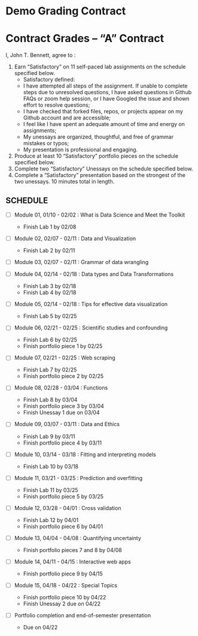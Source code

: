 Demo Grading Contract
================

<!-- This contract is adapted from Annie Somerville's contract https://github.com/anniehsom -->

# Contract Grades – “A” Contract

I, John T. Bennett, agree to :

1.  Earn “Satisfactory” on 11 self-paced lab assignments on the schedule
    specified below.
    -   Satisfactory defined:
    -   I have attempted all steps of the assignment. If unable to
        complete steps due to unresolved questions, I have asked
        questions in Github FAQs or zoom help session, or I have Googled
        the issue and shown effort to resolve questions;
    -   I have checked that forked files, repos, or projects appear on
        my Github account and are accessible;
    -   I feel like I have spent an adequate amount of time and energy
        on assignments;
        <!-- (tentatively defining “adequate” based on Lab 1 and previous experience with R: I will spend at least 30 minutes on labs and at least 1 hour on portfolio pieces); -->
    -   My unessays are organized, thoughtful, and free of grammar
        mistakes or typos;
    -   My presentation is professional and engaging.
2.  Produce at least 10 “Satisfactory” portfolio pieces on the schedule
    specified below.
3.  Complete two “Satisfactory” Unessays on the schedule specified
    below.
4.  Complete a “Satisfactory” presentation based on the strongest of the
    two unessays. 10 minutes total in length.

## SCHEDULE

-   [ ] Module 01, 01/10 - 02/02 : What is Data Science and Meet the
    Toolkit

    -   Finish Lab 1 by 02/08

-   [ ] Module 02, 02/07 - 02/11 : Data and Visualization

    -   Finish Lab 2 by 02/11

-   [ ] Module 03, 02/07 - 02/11 : Grammar of data wrangling

-   [ ] Module 04, 02/14 - 02/18 : Data types and Data Transformations

    -   Finish Lab 3 by 02/18
    -   Finish Lab 4 by 02/18

-   [ ] Module 05, 02/14 - 02/18 : Tips for effective data visualization

    -   Finish Lab 5 by 02/25

-   [ ] Module 06, 02/21 - 02/25 : Scientific studies and confounding

    -   Finish Lab 6 by 02/25
    -   Finish portfolio piece 1 by 02/25

-   [ ] Module 07, 02/21 - 02/25 : Web scraping

    -   Finish Lab 7 by 02/25
    -   Finish portfolio piece 2 by 02/25

-   [ ] Module 08, 02/28 - 03/04 : Functions

    -   Finish Lab 8 by 03/04
    -   Finish portfolio piece 3 by 03/04
    -   Finish Unessay 1 due on 03/04

-   [ ] Module 09, 03/07 - 03/11 : Data and Ethics

    -   Finish Lab 9 by 03/11
    -   Finish portfolio piece 4 by 03/11

-   [ ] Module 10, 03/14 - 03/18 : Fitting and interpreting models

    -   Finish Lab 10 by 03/18

-   [ ] Module 11, 03/21 - 03/25 : Prediction and overfitting

    -   Finish Lab 11 by 03/25
    -   Finish portfolio piece 5 by 03/25

-   [ ] Module 12, 03/28 - 04/01 : Cross validation

    -   Finish Lab 12 by 04/01
    -   Finish portfolio piece 6 by 04/01

-   [ ] Module 13, 04/04 - 04/08 : Quantifying uncertainty

    -   Finish portfolio pieces 7 and 8 by 04/08

-   [ ] Module 14, 04/11 - 04/15 : Interactive web apps

    -   Finish portfolio piece 9 by 04/15

-   [ ] Module 15, 04/18 - 04/22 : Special Topics

    -   Finish portfolio piece 10 by 04/22
    -   Finish Unessay 2 due on 04/22

-   [ ] Portfolio completion and end-of-semester presentation

    -   Due on 04/22

